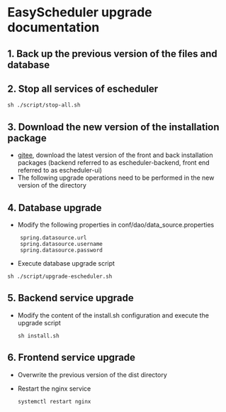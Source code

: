 
# EasyScheduler upgrade documentation

## 1. Back up the previous version of the files and database

## 2. Stop all services of escheduler

 `sh ./script/stop-all.sh`

## 3. Download the new version of the installation package

- [gitee](https://gitee.com/easyscheduler/EasyScheduler/attach_files), download the latest version of the front and back installation packages (backend referred to as escheduler-backend, front end referred to as escheduler-ui)
- The following upgrade operations need to be performed in the new version of the directory

## 4. Database upgrade
- Modify the following properties in conf/dao/data_source.properties

```
    spring.datasource.url
    spring.datasource.username
    spring.datasource.password
```

- Execute database upgrade script

`sh ./script/upgrade-escheduler.sh`

## 5. Backend service upgrade

- Modify the content of the install.sh configuration and execute the upgrade script
  
  `sh install.sh`

## 6. Frontend service upgrade

- Overwrite the previous version of the dist directory
- Restart the nginx service
  
    `systemctl restart nginx`